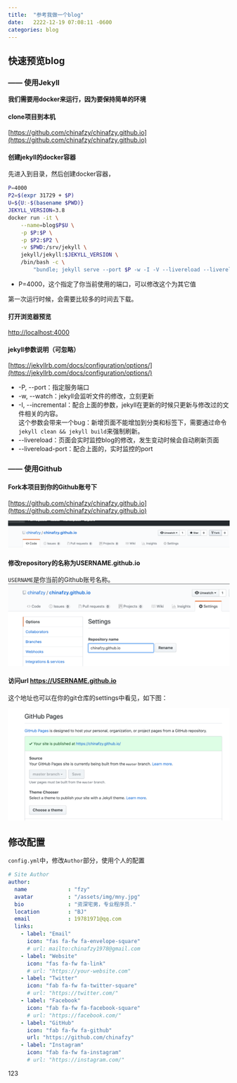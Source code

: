 ```yaml
---
title:  "参考我做一个blog"
date:   2222-12-19 07:08:11 -0600
categories: blog
---
```


## 快速预览blog

### —— 使用Jekyll
**我们需要用docker来运行，因为要保持简单的环境**

#### clone项目到本机
[https://github.com/chinafzy/chinafzy.github.io](https://github.com/chinafzy/chinafzy.github.io)

#### 创建jekyll的docker容器
先进入到目录，然后创建docker容器，
```bash
P=4000
P2=$(expr 31729 + $P)
U=${U:-$(basename $PWD)}
JEKYLL_VERSION=3.8
docker run -it \
    --name=blog$P$U \
    -p $P:$P \
    -p $P2:$P2 \
    -v $PWD:/srv/jekyll \
    jekyll/jekyll:$JEKYLL_VERSION \
    /bin/bash -c \
        "bundle; jekyll serve --port $P -w -I -V --livereload --livereload-port $P2 --future"
```
+ P=4000，这个指定了你当前使用的端口，可以修改这个为其它值

第一次运行时候，会需要比较多的时间去下载。

#### 打开浏览器预览
[http://localhost:4000](http://localhost:4000/)

#### jekyll参数说明（可忽略）
[https://jekyllrb.com/docs/configuration/options/](https://jekyllrb.com/docs/configuration/options/)

+ -P, --port：指定服务端口
+ -w, --watch：jekyll会监听文件的修改，立刻更新
+ -I, --incremental：配合上面的参数，jekyll在更新的时候只更新与修改过的文件相关的内容。  
这个参数会带来一个bug：新增页面不能增加到分类和标签下，需要通过命令`jekyll clean && jekyll build`来强制刷新。
+ --livereload：页面会实时监控blog的修改，发生变动时候会自动刷新页面
+ --livereload-port：配合上面的，实时监控的port


### —— 使用Github

#### Fork本项目到你的Github账号下
[https://github.com/chinafzy/chinafzy.github.io](https://github.com/chinafzy/chinafzy.github.io)

![fork my repository](/assets/img/new-blog/fork-git.png)

#### 修改repository的名称为USERNAME.github.io
`USERNAME`是你当前的Github账号名称。
![change it](/assets/img/new-blog/change-repository-name.png)

#### 访问url https://USERNAME.github.io

这个地址也可以在你的git仓库的settings中看见，如下图：

![page url](/assets/img/new-blog/enable-page.png)


## 修改配置
`config.yml`中，修改`Author`部分，使用个人的配置

```yml
# Site Author
author:
  name             : "fzy"
  avatar           : "/assets/img/mny.jpg"
  bio              : "资深宅男，专业程序员."
  location         : "BJ"
  email            : 19781971@qq.com
  links:
    - label: "Email"
      icon: "fas fa-fw fa-envelope-square"
      # url: mailto:chinafzy1978@gmail.com
    - label: "Website"
      icon: "fas fa-fw fa-link"
      # url: "https://your-website.com"
    - label: "Twitter"
      icon: "fab fa-fw fa-twitter-square"
      # url: "https://twitter.com/"
    - label: "Facebook"
      icon: "fab fa-fw fa-facebook-square"
      # url: "https://facebook.com/"
    - label: "GitHub"
      icon: "fab fa-fw fa-github"
      url: "https://github.com/chinafzy"
    - label: "Instagram"
      icon: "fab fa-fw fa-instagram"
      # url: "https://instagram.com/"
```
123
